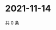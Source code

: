 # 2021-11-14

共 0 条

<!-- BEGIN WEIBO -->
<!-- 最后更新时间 Sun Nov 14 2021 16:16:12 GMT+0800 (China Standard Time) -->

<!-- END WEIBO -->
